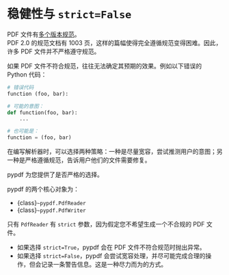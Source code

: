 # 稳健性与 `strict=False`  

PDF 文件有[多个版本规范](https://pdfa.org/resource/pdf-specification-archive/)。  
PDF 2.0 的规范文档有 1003 页，这样的篇幅使得完全遵循规范变得困难。因此，许多 PDF 文件并不严格遵守规范。  

如果 PDF 文件不符合规范，往往无法确定其预期的效果。例如以下错误的 Python 代码：  

```python  
# 错误代码
function (foo, bar):  

# 可能的意图：
def function(foo, bar):  
    ...  

# 也可能是：
function = (foo, bar)  
```  

在编写解析器时，可以选择两种策略：一种是尽量宽容，尝试推测用户的意图；另一种是严格遵循规范，告诉用户他们的文件需要修复。  

pypdf 为您提供了是否严格的选择。  

pypdf 的两个核心对象为：  

- {class}`~pypdf.PdfReader`  
- {class}`~pypdf.PdfWriter`  

只有 `PdfReader` 有 `strict` 参数，因为假定您不希望生成一个不合规的 PDF 文件。  

- 如果选择 `strict=True`，pypdf 会在 PDF 文件不符合规范时抛出异常。  
- 如果选择 `strict=False`，pypdf 会尝试宽容处理，并尽可能完成合理的操作，但会记录一条警告信息。这是一种尽力而为的方式。  